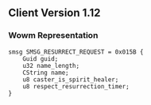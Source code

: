## Client Version 1.12

### Wowm Representation
```rust,ignore
smsg SMSG_RESURRECT_REQUEST = 0x015B {
    Guid guid;    
    u32 name_length;    
    CString name;    
    u8 caster_is_spirit_healer;    
    u8 respect_resurrection_timer;    
}

```

